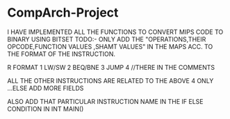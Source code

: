 # CompArch-Project

I HAVE IMPLEMENTED ALL THE FUNCTIONS TO CONVERT MIPS CODE TO BINARY USING BITSET<M>
TODO:-
ONLY ADD THE "OPERATIONS,THEIR OPCODE,FUNCTION VALUES ,SHAMT VALUES" IN THE MAPS ACC. TO THE FORMAT OF THE INSTRUCTION.



R FORMAT 1
LW/SW    2
BEQ/BNE  3
JUMP     4  //THERE IN THE COMMENTS

ALL THE OTHER INSTRUCTIONS ARE RELATED TO THE ABOVE 4 ONLY ...ELSE ADD MORE FIELDS

ALSO ADD THAT PARTICULAR INSTRUCTION NAME IN THE IF ELSE CONDITION IN INT MAIN()

